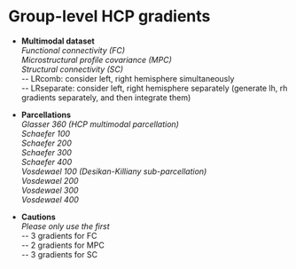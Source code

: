 # Group-level HCP gradients

* **Multimodal dataset** \
*Functional connectivity (FC)* \
*Microstructural profile covariance (MPC)* \
*Structural connectivity (SC)* \
-- LRcomb: consider left, right hemisphere simultaneously \
-- LRseparate: consider left, right hemisphere separately (generate lh, rh gradients separately, and then integrate them)

* **Parcellations** \
*Glasser 360 (HCP multimodal parcellation)* \
*Schaefer 100* \
*Schaefer 200* \
*Schaefer 300* \
*Schaefer 400* \
*Vosdewael 100 (Desikan-Killiany sub-parcellation)* \
*Vosdewael 200* \
*Vosdewael 300* \
*Vosdewael 400*

* **Cautions** \
*Please only use the first* \
-- 3 gradients for FC \
-- 2 gradients for MPC \
-- 3 gradients for SC
